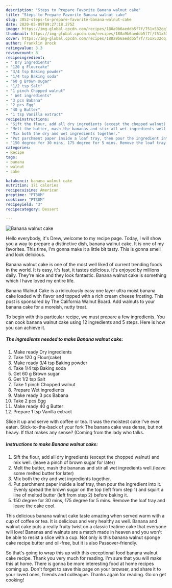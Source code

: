 ```yaml
---
description: "Steps to Prepare Favorite Banana walnut cake"
title: "Steps to Prepare Favorite Banana walnut cake"
slug: 3052-steps-to-prepare-favorite-banana-walnut-cake
date: 2020-05-09T09:27:18.275Z
image: https://img-global.cpcdn.com/recipes/180a9b6aeddb5f7f/751x532cq70/banana-walnut-cake-recipe-main-photo.jpg
thumbnail: https://img-global.cpcdn.com/recipes/180a9b6aeddb5f7f/751x532cq70/banana-walnut-cake-recipe-main-photo.jpg
cover: https://img-global.cpcdn.com/recipes/180a9b6aeddb5f7f/751x532cq70/banana-walnut-cake-recipe-main-photo.jpg
author: Franklin Brock
ratingvalue: 3.3
reviewcount: 8
recipeingredient:
- " Dry ingredients"
- "120 g Flourcake"
- "3/4 tsp Baking powder"
- "1/4 tsp Baking soda"
- "60 g Brown sugar"
- "1/2 tsp Salt"
- "1 pinch Chopped walnut"
- " Wet ingredients"
- "3 pcs Babana"
- "2 pcs Egg"
- "40 g Butter"
- "1 tsp Vanilla extract"
recipeinstructions:
- "Sift the flour, add all dry ingredients (except the chopped walnut) and mix well. (leave a pinch of brown sugar for later)"
- "Melt the butter, mash the bananas and stir all wet ingredients well.(leave some melted butter for later)"
- "Mix both the dry and wet ingredients together."
- "Put parchment paper inside a loaf tray, then pour the ingredient into it. Evenly spread the brown sugar on the top (left from step 1) and squirt a line of melted butter (left from step 2) before baking it."
- "150 degree for 30 mins, 175 degree for 5 mins. Remove the loaf tray and leave the cake cool."
categories:
- Recipe
tags:
- banana
- walnut
- cake

katakunci: banana walnut cake 
nutrition: 171 calories
recipecuisine: American
preptime: "PT38M"
cooktime: "PT30M"
recipeyield: "3"
recipecategory: Dessert

---
```



![Banana walnut cake](https://img-global.cpcdn.com/recipes/180a9b6aeddb5f7f/751x532cq70/banana-walnut-cake-recipe-main-photo.jpg)

Hello everybody, it's Drew, welcome to my recipe page. Today, I will show you a way to prepare a distinctive dish, banana walnut cake. It is one of my favorites. This time, I'm gonna make it a little bit tasty. This is gonna smell and look delicious.

Banana walnut cake is one of the most well liked of current trending foods in the world. It is easy, it's fast, it tastes delicious. It's enjoyed by millions daily. They're nice and they look fantastic. Banana walnut cake is something which I have loved my entire life.

Banana Walnut Cake is a ridiculously easy one layer ultra moist banana cake loaded with flavor and topped with a rich cream cheese frosting. This post is sponsored by The California Walnut Board. Add walnuts to your banana cake for a moreish, nutty treat.


To begin with this particular recipe, we must prepare a few ingredients. You can cook banana walnut cake using 12 ingredients and 5 steps. Here is how you can achieve it.

<!--inarticleads1-->

##### The ingredients needed to make Banana walnut cake:

1. Make ready  Dry ingredients
1. Take 120 g Flour(cake)
1. Make ready 3/4 tsp Baking powder
1. Take 1/4 tsp Baking soda
1. Get 60 g Brown sugar
1. Get 1/2 tsp Salt
1. Take 1 pinch Chopped walnut
1. Prepare  Wet ingredients
1. Make ready 3 pcs Babana
1. Take 2 pcs Egg
1. Make ready 40 g Butter
1. Prepare 1 tsp Vanilla extract


Slice it up and serve with coffee or tea. It was the moistest cake I&#39;ve ever eaten. Stick-to-the-back of your fork The banana cake was dense, but not heavy. If that makes any sense? (Coming from the lady who talks. 

<!--inarticleads2-->

##### Instructions to make Banana walnut cake:

1. Sift the flour, add all dry ingredients (except the chopped walnut) and mix well. (leave a pinch of brown sugar for later)
1. Melt the butter, mash the bananas and stir all wet ingredients well.(leave some melted butter for later)
1. Mix both the dry and wet ingredients together.
1. Put parchment paper inside a loaf tray, then pour the ingredient into it. Evenly spread the brown sugar on the top (left from step 1) and squirt a line of melted butter (left from step 2) before baking it.
1. 150 degree for 30 mins, 175 degree for 5 mins. Remove the loaf tray and leave the cake cool.


This delicious banana walnut cake taste amazing when served warm with a cup of coffee or tea. It is delicious and very healthy as well. Banana and walnut cake puts a really fruity twist on a classic teatime cake that everyone will love! Bananas and walnuts are a match made in heaven and you won&#39;t be able to resist a slice with a cup. Not only is this banana walnut sponge cake recipe butter and oil-free, but it is also Passover-friendly. 

So that's going to wrap this up with this exceptional food banana walnut cake recipe. Thank you very much for reading. I'm sure that you will make this at home. There is gonna be more interesting food at home recipes coming up. Don't forget to save this page on your browser, and share it to your loved ones, friends and colleague. Thanks again for reading. Go on get cooking!
